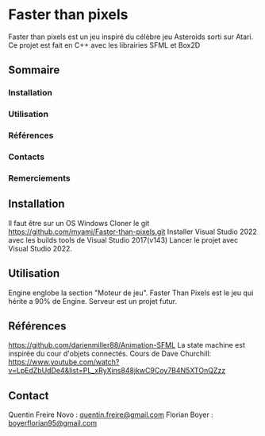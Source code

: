
# Faster than pixels

Faster than pixels est un jeu inspiré du célèbre jeu Asteroids sorti sur Atari. Ce projet est fait en C++ avec les librairies SFML et Box2D

## Sommaire

### Installation
### Utilisation
### Références
### Contacts
### Remerciements



## Installation

Il faut être sur un OS Windows
Cloner le git https://github.com/myami/Faster-than-pixels.git
Installer Visual Studio 2022 avec les builds tools de Visual Studio 2017(v143)
Lancer le projet avec Visual Studio 2022.

## Utilisation

Engine englobe la section "Moteur de jeu".
Faster Than Pixels est le jeu qui hérite a 90% de Engine.
Serveur est un projet futur.

## Références

https://github.com/darienmiller88/Animation-SFML
La state machine est inspirée du cour d'objets connectés.
Cours de Dave Churchill:
https://www.youtube.com/watch?v=LpEdZbUdDe4&list=PL_xRyXins848jkwC9Coy7B4N5XTOnQZzz


## Contact
Quentin Freire Novo : quentin.freire@gmail.com
Florian Boyer : boyerflorian95@gmail.com
